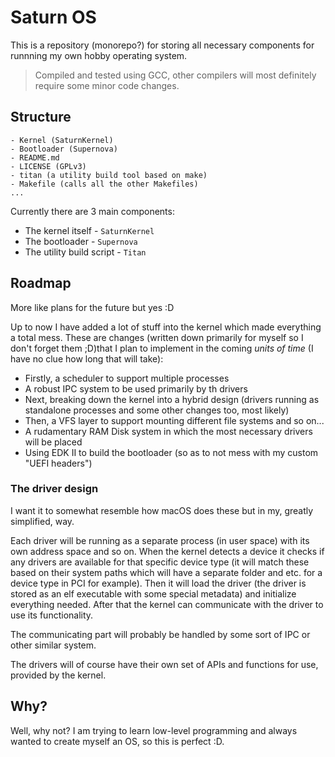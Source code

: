 # Saturn OS

This is a repository (monorepo?) for storing all necessary components for runnning my own hobby operating system.

> Compiled and tested using GCC, other compilers will most definitely require some minor code changes.

## Structure

```
- Kernel (SaturnKernel)
- Bootloader (Supernova)
- README.md
- LICENSE (GPLv3)
- titan (a utility build tool based on make)
- Makefile (calls all the other Makefiles)
...
```

Currently there are 3 main components:
-   The kernel itself - `SaturnKernel`
-   The bootloader - `Supernova`
-   The utility build script - `Titan`

## Roadmap

More like plans for the future but yes :D

Up to now I have added a lot of stuff into the kernel which made everything a total mess. These are changes
(written down primarily for myself so I don't forget them ;D)that I plan to implement in the coming *units of time*
(I have no clue how long that will take):

-   Firstly, a scheduler to support multiple processes
-   A robust IPC system to be used primarily by th drivers
-   Next, breaking down the kernel into a hybrid design (drivers running as standalone processes and some other changes too, most likely)
-   Then, a VFS layer to support mounting different file systems and so on...
-   A rudamentary RAM Disk system in which the most necessary drivers will be placed
-   Using EDK II to build the bootloader (so as to not mess with my custom "UEFI headers")

### The driver design

I want it to somewhat resemble how macOS does these but in my, greatly simplified, way.

Each driver will be running as a separate process (in user space) with its own address space and so on.
When the kernel detects a device it checks if any drivers are available for that specific device type
(it will match these based on their system paths which will have a separate folder and etc. for a device type in PCI for example).
Then it will load the driver (the driver is stored as an elf executable with some special metadata) and initialize everything needed.
After that the kernel can communicate with the driver to use its functionality.

The communicating part will probably be handled by some sort of IPC or other similar system.

The drivers will of course have their own set of APIs and functions for use, provided by the kernel.

## Why?

Well, why not? I am trying to learn low-level programming and always wanted to create myself an OS, so this is perfect :D.

